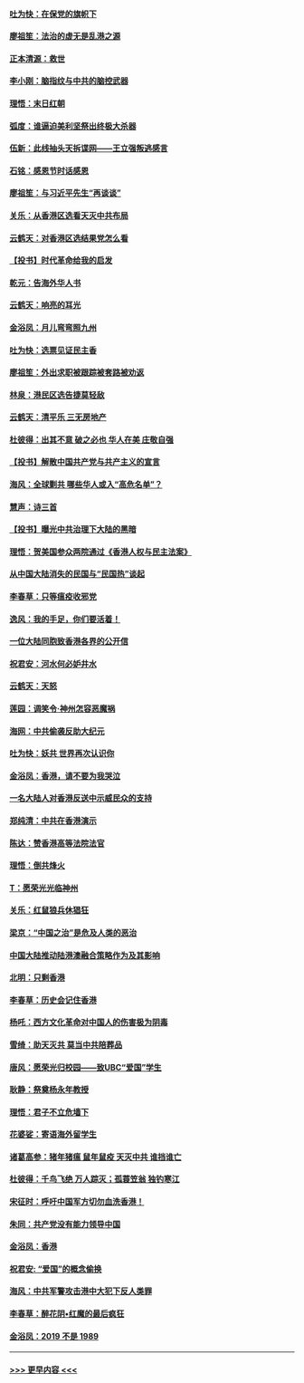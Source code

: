 #### [吐为快：在保党的旗帜下](../pages/nsc993/n11691188.md?t=12010522) 
#### [廖祖笙：法治的虚无是乱港之源](../pages/nsc993/n11690605.md?t=12010522) 
#### [正本清源：救世](../pages/nsc993/n11689134.md?t=12010522) 
#### [李小刚：脑指纹与中共的脑控武器](../pages/nsc993/n11688900.md?t=12010522) 
#### [理悟：末日红朝](../pages/nsc993/n11688829.md?t=12010522) 
#### [弧度：谁逼迫美利坚祭出终极大杀器](../pages/nsc993/n11688735.md?t=12010522) 
#### [伍新：此线抽头天拆谍网——王立强叛逃感言](../pages/nsc993/n11687981.md?t=12010522) 
#### [石铭：感恩节时话感恩](../pages/nsc993/n11687568.md?t=12010522) 
#### [廖祖笙：与习近平先生“再谈谈”](../pages/nsc993/n11687005.md?t=12010522) 
#### [关乐：从香港区选看天灭中共布局](../pages/nsc993/n11686647.md?t=12010522) 
#### [云鹤天：对香港区选结果党怎么看](../pages/nsc993/n11686216.md?t=12010522) 
#### [【投书】时代革命给我的启发](../pages/nsc993/n11684287.md?t=12010522) 
#### [乾元：告海外华人书](../pages/nsc993/n11684044.md?t=12010522) 
#### [云鹤天：响亮的耳光](../pages/nsc993/n11684254.md?t=12010522) 
#### [金浴凤：月儿弯弯照九州](../pages/nsc993/n11684231.md?t=12010522) 
#### [吐为快：选票见证民主香](../pages/nsc993/n11684206.md?t=12010522) 
#### [廖祖笙：外出求职被跟踪被套路被劝返](../pages/nsc993/n11683874.md?t=12010522) 
#### [林泉：港民区选告捷莫轻敌](../pages/nsc993/n11683930.md?t=12010522) 
#### [云鹤天：清平乐 三无房地产](../pages/nsc993/n11681521.md?t=12010522) 
#### [杜彼得：出其不意 破之必也 华人在美 庄敬自强](../pages/nsc993/n11679554.md?t=12010522) 
#### [【投书】解散中国共产党与共产主义的宣言](../pages/nsc993/n11679177.md?t=12010522) 
#### [海风：全球剿共 哪些华人或入“高危名单”？](../pages/nsc993/n11678617.md?t=12010522) 
#### [慧声：诗三首](../pages/nsc993/n11678848.md?t=12010522) 
#### [【投书】曝光中共治理下大陆的黑暗](../pages/nsc993/n11678674.md?t=12010522) 
#### [理悟：贺美国参众两院通过《香港人权与民主法案》](../pages/nsc993/n11678104.md?t=12010522) 
#### [从中国大陆消失的民国与“民国热”谈起](../pages/nsc993/n11678075.md?t=12010522) 
#### [李春草：只等瘟疫收邪党](../pages/nsc993/n11677308.md?t=12010522) 
#### [逸风：我的手足，你们要活着！](../pages/nsc993/n11676352.md?t=12010522) 
#### [一位大陆同胞致香港各界的公开信](../pages/nsc993/n11675761.md?t=12010522) 
#### [祝君安：河水何必妒井水](../pages/nsc993/n11675746.md?t=12010522) 
#### [云鹤天：天怒](../pages/nsc993/n11675718.md?t=12010522) 
#### [莲园：调笑令‧神州怎容恶魔祸](../pages/nsc993/n11675648.md?t=12010522) 
#### [海网：中共偷袭反助大纪元](../pages/nsc993/n11673515.md?t=12010522) 
#### [吐为快：妖共 世界再次认识你](../pages/nsc993/n11673506.md?t=12010522) 
#### [金浴凤：香港，请不要为我哭泣](../pages/nsc993/n11673248.md?t=12010522) 
#### [一名大陆人对香港反送中示威民众的支持](../pages/nsc993/n11672615.md?t=12010522) 
#### [郑纯清：中共在香港演示](../pages/nsc993/n11670539.md?t=12010522) 
#### [陈达：赞香港高等法院法官](../pages/nsc993/n11669542.md?t=12010522) 
#### [理悟：倒共烽火](../pages/nsc993/n11668844.md?t=12010522) 
#### [T：愿荣光光临神州](../pages/nsc993/n11668421.md?t=12010522) 
#### [关乐：红鼠狼兵休猖狂](../pages/nsc993/n11668378.md?t=12010522) 
#### [梁京：“中国之治”是危及人类的恶治](../pages/nsc993/n11668328.md?t=12010522) 
#### [中国大陆推动陆港澳融合策略作为及其影响](../pages/nsc993/n11668157.md?t=12010522) 
#### [北明：只剩香港](../pages/nsc993/n11668002.md?t=12010522) 
#### [李春草：历史会记住香港](../pages/nsc993/n11667927.md?t=12010522) 
#### [杨吒：西方文化革命对中国人的伤害极为阴毒](../pages/nsc993/n11664521.md?t=12010522) 
#### [雪绮：助天灭共 莫当中共陪葬品](../pages/nsc993/n11662650.md?t=12010522) 
#### [唐风：愿荣光归校园——致UBC“爱国”学生](../pages/nsc993/n11662194.md?t=12010522) 
#### [耿静：祭奠杨永年教授](../pages/nsc993/n11662514.md?t=12010522) 
#### [理悟：君子不立危墙下](../pages/nsc993/n11662172.md?t=12010522) 
#### [花婆娑：寄语海外留学生](../pages/nsc993/n11662121.md?t=12010522) 
#### [诸葛高参：猪年猪瘟 鼠年鼠疫 天灭中共 谁挡谁亡](../pages/nsc993/n11661980.md?t=12010522) 
#### [杜彼得：千鸟飞绝 万人踪灭；孤蓑笠翁 独钓寒江](../pages/nsc993/n11661170.md?t=12010522) 
#### [宋征时：呼吁中国军方切勿血洗香港！](../pages/nsc993/n11415318.md?t=12010522) 
#### [朱同：共产党没有能力领导中国](../pages/nsc993/n11660421.md?t=12010522) 
#### [金浴凤：香港](../pages/nsc993/n11660419.md?t=12010522) 
#### [祝君安: “爱国”的概念偷换](../pages/nsc993/n11659706.md?t=12010522) 
#### [海风：中共军警攻击港中大犯下反人类罪](../pages/nsc993/n11659632.md?t=12010522) 
#### [李春草：醉花阴•红魔的最后疯狂](../pages/nsc993/n11659287.md?t=12010522) 
#### [金浴凤：2019 不是 1989](../pages/nsc993/n11657663.md?t=12010522) 

----
#### [ >>> 更早内容 <<< ](../indexes/nsc993-earlier.md)
